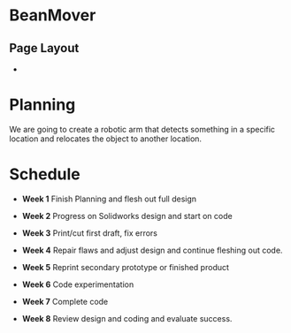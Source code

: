 # BeanMover

## Page Layout

-

# Planning 

We are going to create a robotic arm that detects something in a specific location and relocates the object to another location. 

# Schedule

- **Week 1**
Finish Planning and flesh out full design

- **Week 2**
Progress on Solidworks design and start on code

- **Week 3**
Print/cut first draft, fix errors

- **Week 4**
Repair flaws and adjust design and continue fleshing out code.

- **Week 5**
Reprint secondary prototype or finished product

- **Week 6**
Code experimentation

- **Week 7**
Complete code

- **Week 8**
Review design and coding and evaluate success. 
